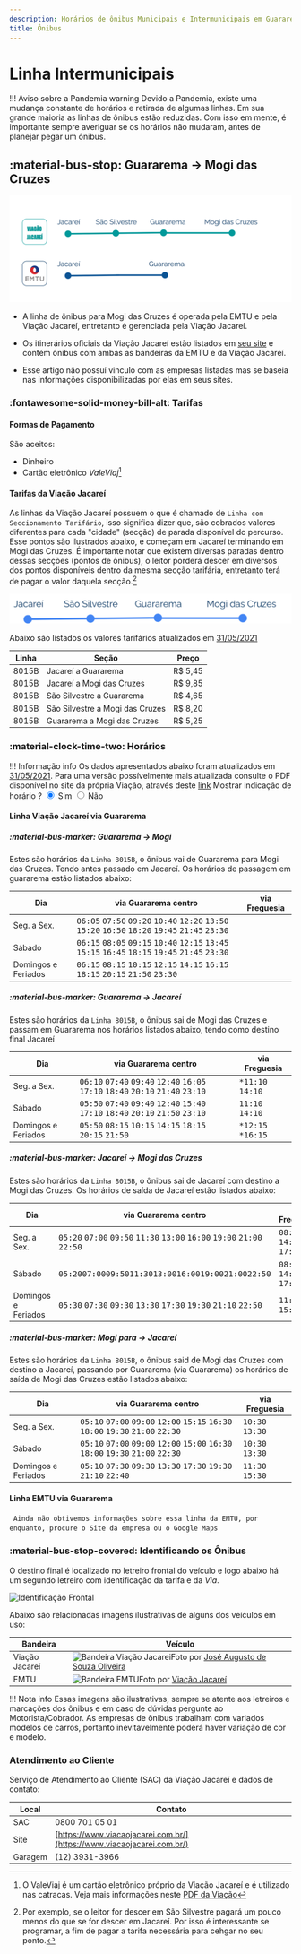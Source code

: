 ```yaml
---
description: Horários de ônibus Municipais e Intermunicipais em Guararema. 
title: Ônibus
---
```


# Linha Intermunicipais

!!! Aviso sobre a Pandemia warning
    Devido a Pandemia, existe uma mudança constante de horários e retirada de algumas linhas. Em sua grande maioria as linhas de ônibus estão reduzidas. Com isso em mente, é importante sempre averiguar se os horários não mudaram, antes de planejar pegar um ônibus.



## :material-bus-stop: Guararema → Mogi das Cruzes


![Ilustrações Linhas Municipais](ilustracoes\onibus\Linhas_optmized.svg)

- A linha de ônibus para Mogi das Cruzes é operada pela EMTU e pela Viação Jacareí, entretanto é gerenciada pela Viação Jacareí.

- Os itinerários oficiais da Viação Jacareí estão listados em [seu site](https://www.viacaojacarei.com.br/site/itinerarios/) e contém ônibus com ambas as bandeiras da EMTU e da Viação Jacareí.

- Esse artigo não possuí vinculo com as empresas listadas mas se baseia nas informações disponibilizadas por elas em seus sites.



### :fontawesome-solid-money-bill-alt: Tarifas

#### Formas de Pagamento

São aceitos:

- Dinheiro
- Cartão eletrônico *ValeViaj*[^2]
[^2]: O ValeViaj é um cartão eletrônico próprio da Viação Jacareí e é utilizado nas catracas. Veja mais informações neste [PDF da Viação](http://www.viacaojacarei.com.br/site/wp-content/uploads/2019/08/Perguntas-e-Respostas.pdf)
#### Tarifas da Viação Jacareí

As linhas da Viação Jacareí possuem o que é chamado de ```Linha com Seccionamento Tarifário```, isso significa dizer que, são cobrados valores diferentes para cada "cidade" (secção) de parada disponível do percurso. Esse pontos são ilustrados abaixo, e começam em Jacareí terminando em Mogi das Cruzes. É importante notar que existem diversas paradas dentro dessas secções (pontos de ônibus), o leitor porderá descer em diversos dos pontos disponíveis dentro da mesma secção tarifária, entretanto terá de pagar o valor daquela secção.[^1]

[^1]: Por exemplo, se o leitor for descer em São Silvestre pagará um pouco menos do que se for descer em Jacareí. Por isso é interessante se programar, a fim de pagar a tarifa necessária para cehgar no seu ponto.

![Exemplos de Seções Tarifárias](ilustracoes\onibus\SeçõesTarifariasOptimized.svg)

Abaixo são listados os valores tarifários atualizados em [31/05/2021](http://www.viacaojacarei.com.br/site/images/itinerarios/8015-B_02062021.pdf)

|Linha  | Seção							| Preço|
| ----- | ------------------------------- | ------- |
| 8015B | Jacareí a Guararema             | R$ 5,45 |
| 8015B | Jacareí a Mogi das Cruzes       | R$ 9,85 |
| 8015B | São Silvestre a Guararema       | R$ 4,65 |
| 8015B | São Silvestre a Mogi das Cruzes | R$ 8,20 |
| 8015B | Guararema a Mogi das Cruzes     | R$ 5,25 |


### :material-clock-time-two: Horários

!!! Informação info
    Os dados apresentados abaixo foram atualizados em [31/05/2021](http://www.viacaojacarei.com.br/site/images/itinerarios/8015-B_02062021.pdf). Para uma versão possívelmente mais atualizada consulte o PDF disponível no site da própria Viação, através deste [link](https://www.viacaojacarei.com.br/site/itinerarios/)
   <label>Mostrar indicação de horário ?
    </label>
    <label>
    <input type="radio" name="options" id="showTimeHighlight" autocomplete="off" checked> Sim
    </label>
    <label>
    <input type="radio" name="options" id="showNotTimeHighlight" autocomplete="off"> Não
    </label>

#### Linha Viação Jacareí via Guararema

##### :material-bus-marker: Guararema → Mogi

Estes são horários da ```Linha 8015B```, o ônibus vai de Guararema para Mogi das Cruzes. Tendo antes passado em Jacareí. Os horários de passagem em guararema estão listados abaixo:

| Dia                   | via Guararema centro                                        | via Freguesia                 |
|------------           |                                               --------------|                 --------------|
| Seg. a Sex.           | <tt>06:05</tt>	<tt>07:50</tt>	<tt>09:20</tt>	<tt>10:40</tt>	<tt>12:20</tt>	<tt>13:50</tt>	<tt>15:20</tt>	<tt>16:50</tt>	<tt>18:20</tt> <tt>19:45</tt>	<tt>21:45</tt>	<tt>23:30</tt>| |
| Sábado                | <tt>06:15</tt>	<tt>08:05</tt>	<tt>09:15</tt>	<tt>10:40</tt>	<tt>12:15</tt>	<tt>13:45</tt>	<tt>15:15</tt>	<tt>16:45</tt>	<tt>18:15</tt> <tt>19:45</tt>	<tt>21:45</tt>	<tt>23:30</tt>| |
| Domingos e Feriados   | <tt>06:15</tt>	<tt>08:15</tt>	<tt>10:15</tt>	<tt>12:15</tt>	<tt>14:15</tt>	<tt>16:15</tt>	<tt>18:15</tt>	<tt>20:15</tt>	<tt>21:50</tt> <tt>23:30</tt>| |

##### :material-bus-marker:  Guararema → Jacareí

Estes são horários da ```Linha 8015B```, o ônibus sai de Mogi das Cruzes e passam em Guararema nos horários listados abaixo, tendo como destino final Jacareí

| Dia                   | via Guararema centro                                        | via Freguesia                 |
|------------           |                                               --------------|                 --------------|
| Seg. a Sex.           | <tt>06:10</tt>	<tt>07:40</tt>	<tt>09:40</tt>	<tt>12:40</tt>	<tt>16:05</tt>	<tt>17:10</tt>	<tt>18:40</tt> <tt>20:10</tt>	<tt>21:40</tt>	<tt>23:10</tt>| <tt>*11:10</tt>	<tt>14:10</tt>|
| Sábado                | <tt>05:50</tt>	<tt>07:40</tt>	<tt>09:40</tt>	<tt>12:40</tt>	<tt>15:40</tt>	<tt>17:10</tt>	<tt>18:40</tt> <tt>20:10</tt>	<tt>21:50</tt>	<tt>23:10</tt>| <tt>11:10</tt>	<tt>14:10</tt> |
| Domingos e Feriados   | <tt>05:50</tt>	<tt>08:15</tt>	<tt>10:15</tt>	<tt>14:15</tt> <tt>18:15</tt>	<tt>20:15</tt>	<tt>21:50</tt> | <tt>*12:15</tt> <tt>*16:15</tt>|




##### :material-bus-marker: Jacareí → Mogi das Cruzes 

Estes são horários da ```Linha 8015B```, o ônibus sai de Jacareí com destino a Mogi das Cruzes. Os horários de saída de Jacareí estão listados abaixo:

| Dia                   | via Guararema centro                                        | via Freguesia                 |
|------------           |                                               --------------|                 --------------|
| Seg. a Sex.           | <tt>05:20</tt> <tt>07:00</tt> <tt>09:50</tt>	<tt>11:30</tt> <tt>13:00</tt> <tt>16:00</tt> <tt>19:00</tt>	<tt>21:00</tt> <tt>22:50</tt>       | <tt>08:40</tt> <tt>14:30</tt> <tt>17:30</tt>             |
| Sábado                | <tt>05:20</tt><tt>07:00</tt><tt>09:50</tt><tt>11:30</tt><tt>13:00</tt><tt>16:00</tt><tt>19:00</tt><tt>21:00</tt><tt>22:50</tt>      | <tt>08:30</tt> <tt>14:30</tt> <tt>17:30</tt>             |
| Domingos e Feriados   | <tt>05:30</tt>	<tt>07:30</tt>	<tt>09:30</tt>		<tt>13:30</tt>	<tt>17:30</tt>	<tt>19:30</tt>	<tt>21:10</tt>   <tt>22:50</tt>   |<tt>11:30</tt> <tt>15:30</tt>|

##### :material-bus-marker: Mogi para → Jacareí 

Estes são horários da ```Linha 8015B```, o ônibus said de Mogi das Cruzes com destino a Jacareí, passando por Guararema (via Guararema) os horários de saída de Mogi das Cruzes estão listados abaixo:

| Dia                   | via Guararema centro                                        | via Freguesia                 |
|------------           |                                               --------------|                 --------------|
| Seg. a Sex.           |  <tt>05:10</tt>	<tt>07:00</tt>	<tt>09:00</tt>	<tt>12:00</tt>	<tt>15:15</tt>	<tt>16:30</tt>	<tt>18:00</tt> <tt>19:30</tt>	<tt>21:00</tt>	<tt>22:30</tt> | <tt>10:30</tt>	<tt>13:30</tt>           |
| Sábado                | <tt>05:10</tt>	<tt>07:00</tt>	<tt>09:00</tt>	<tt>12:00</tt>	<tt>15:00</tt>	<tt>16:30</tt>	<tt>18:00</tt> <tt>19:30</tt>	<tt>21:00</tt>	<tt>22:30</tt> | <tt>10:30</tt>	<tt>13:30</tt> |
| Domingos e Feriados   | <tt>05:10</tt>	<tt>07:30</tt>	<tt>09:30</tt>	<tt>13:30</tt>	<tt>17:30</tt>	<tt>19:30</tt>	<tt>21:10</tt> <tt>22:40</tt> |<tt>11:30</tt>	<tt>15:30</tt>|

#### Linha EMTU via Guararema

``` Ainda não obtivemos informações sobre essa linha da EMTU, por enquanto, procure o Site da empresa ou o Google Maps```

### :material-bus-stop-covered: Identificando os Ônibus

O destino final é localizado no letreiro frontal do veículo e logo abaixo há um segundo letreiro com identificação da tarifa e da *Via*. 


![Identificação Frontal](ilustracoes\onibus\OnibusFrenteIlustração_optmized.svg)

Abaixo são relacionadas imagens ilustrativas de alguns dos veículos em uso:

|Bandeira|Veículo       |
|--------|--------------|
|Viação Jacareí|![Bandeira Viação Jacarei](ilustracoes\onibus\onibus_verde.jpg)Foto por [José Augusto de Souza Oliveira](https://onibusbrasil.com/joseaugustomrzezao/5465078)|
|EMTU|![Bandeira EMTU](ilustracoes\onibus\onibus_azul.png)Foto por [Viação Jacareí](https://www.viacaojacarei.com.br/)|

!!! Nota info
    Essas imagens são ilustrativas, sempre se atente aos letreiros e marcações dos ônibus e em caso de dúvidas pergunte ao Motorista/Cobrador. As empresas de ônibus trabalham com variados modelos de carros, portanto inevitavelmente poderá haver variação de cor e modelo.


### Atendimento ao Cliente

Serviço de Atendimento ao Cliente (SAC) da Viação Jacareí e dados de contato:

|Local |Contato|
|------|--------|
|SAC   |0800 701 05 01|
|Site  |[https://www.viacaojacarei.com.br/](https://www.viacaojacarei.com.br/)|
|Garagem|(12) 3931-3966|

